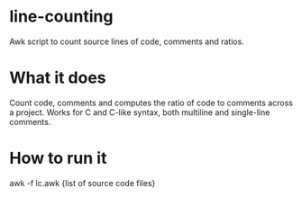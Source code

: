 # line-counting
Awk script to count source lines of code, comments and ratios.

# What it does
Count code, comments and computes the ratio of code to comments across a project. Works for C and C-like syntax, 
both multiline and single-line comments. 

# How to run it

  awk -f lc.awk {list of source code files}
  
